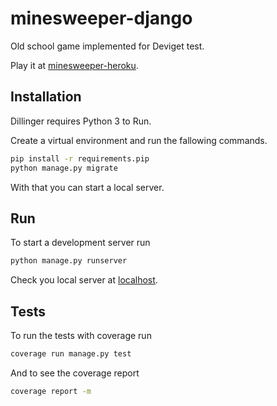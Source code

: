 # minesweeper-django

Old school game implemented for Deviget test.

Play it at [minesweeper-heroku](https://minesweeper-django-demo.herokuapp.com/).

## Installation

Dillinger requires Python 3 to Run.

Create a virtual environment and run the fallowing commands.

```sh
pip install -r requirements.pip
python manage.py migrate
```

With that you can start a local server.

## Run

To start a development server run

```sh
python manage.py runserver
```

Check you local server at [localhost](http://localhost:8000/).

## Tests

To run the tests with coverage run

```sh
coverage run manage.py test
```

And to see the coverage report

```sh
coverage report -m
```
